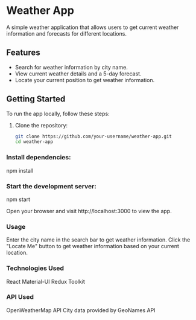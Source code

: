 # Weather App

A simple weather application that allows users to get current weather information and forecasts for different locations.

## Features

- Search for weather information by city name.
- View current weather details and a 5-day forecast.
- Locate your current position to get weather information.

## Getting Started

To run the app locally, follow these steps:

1. Clone the repository:

   ```bash
   git clone https://github.com/your-username/weather-app.git
   cd weather-app
   
   
### Install dependencies:

npm install

### Start the development server:

npm start

Open your browser and visit http://localhost:3000 to view the app.

### Usage

Enter the city name in the search bar to get weather information.
Click the "Locate Me" button to get weather information based on your current location.

### Technologies Used
React
Material-UI
Redux Toolkit

### API Used
OpenWeatherMap API
City data provided by GeoNames API

